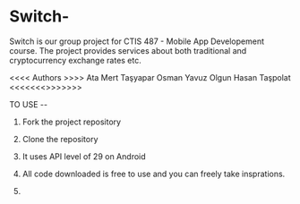 # Switch-
Switch is our group project for CTIS 487 - Mobile App Developement course. The project provides services about both traditional and cryptocurrency exchange rates etc.

<<<< Authors >>>>
Ata Mert Taşyapar
Osman Yavuz Olgun
Hasan Taşpolat
 <<<<<<<>>>>>>>
 
 TO USE -- 
 1. Fork the project repository
 2. Clone the repository 
 3. It uses API level of 29 on Android
 4. All code downloaded is free to use and you can freely take insprations.

2021.
